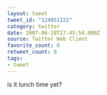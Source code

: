 ```yaml
---
layout: tweet
tweet_id: "124951222"
category: twitter
date: 2007-06-28T17:45:54.000Z
source: Twitter Web Client
favorite_count: 0
retweet_count: 0
tags:
- tweet
---
```


is it lunch time yet?
